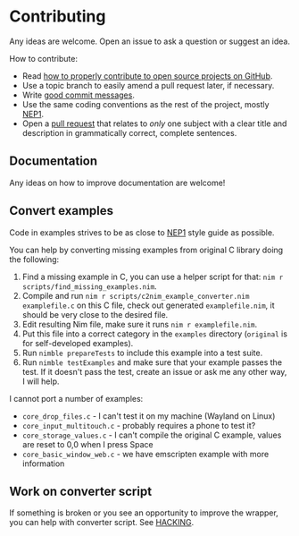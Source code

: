 # Contributing

Any ideas are welcome. Open an issue to ask a question or suggest an idea.

How to contribute:
- Read [how to properly contribute to open source projects on GitHub].
- Use a topic branch to easily amend a pull request later, if necessary.
- Write [good commit messages].
- Use the same coding conventions as the rest of the project, mostly [NEP1].
- Open a [pull request] that relates to _only_ one subject with a clear title and description in grammatically correct, complete sentences.

[how to properly contribute to open source projects on GitHub]: http://gun.io/blog/how-to-github-fork-branch-and-pull-request
[good commit messages]: https://tbaggery.com/2008/04/19/a-note-about-git-commit-messages.html
[pull request]: https://help.github.com/articles/using-pull-requests

## Documentation

Any ideas on how to improve documentation are welcome!

## Convert examples

Code in examples strives to be as close to [NEP1] style guide as possible.

[NEP1]: https://nim-lang.org/docs/nep1.html

You can help by converting missing examples from original C library doing
the following:

1. Find a missing example in C, you can use a helper script for that:
   `nim r scripts/find_missing_examples.nim`.
2. Compile and run `nim r scripts/c2nim_example_converter.nim examplefile.c`
   on this C file, check out generated `examplefile.nim`, it should be very
   close to the desired file.
3. Edit resulting Nim file, make sure it runs `nim r examplefile.nim`.
4. Put this file into a correct category in the `examples` directory
   (`original` is for self-developed examples).
5. Run `nimble prepareTests` to include this example into a test suite.
6. Run `nimble testExamples` and make sure that your example passes the test.
   If it doesn't pass the test, create an issue or ask me any other way, I will
   help.

I cannot port a number of examples:
* `core_drop_files.c` - I can't test it on my machine (Wayland on Linux)
* `core_input_multitouch.c` - probably requires a phone to test it?
* `core_storage_values.c` - I can't compile the original C example, values
  are reset to 0,0 when I press Space
* `core_basic_window_web.c` - we have emscripten example with more information

## Work on converter script

If something is broken or you see an opportunity to improve the wrapper, you
can help with converter script. See [HACKING](HACKING.md).
